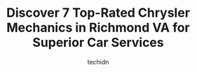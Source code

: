 ---
layout: ampstory
image: https://images.unsplash.com/photo-1602343104142-977847f39794?ixlib=rb-4.0.3&ixid=MnwxMjA3fDB8MHxwaG90by1wYWdlfHx8fGVufDB8fHx8&auto=format&fit=crop&w=640&h=853&q=80
author: techidn
featured: false
description: Entrust your vehicle to the 7 best Chrysler Mechanic in Richmond VA, USA and experience the difference they can make. With their extensive knowledge, state-of-the-art facilities, and commitm
title: Discover 7 Top-Rated Chrysler Mechanics in Richmond VA for Superior Car Services
cover:
   title: Discover 7 Top-Rated Chrysler Mechanics in Richmond VA for Superior Car Services
   subtitle: Rickpate
   background: https://images.unsplash.com/photo-1602343104142-977847f39794?ixlib=rb-4.0.3&ixid=MnwxMjA3fDB8MHxwaG90by1wYWdlfHx8fGVufDB8fHx8&auto=format&fit=crop&w=640&h=853&q=80

pages: 
 - layout: thirds
   top: <h1>#1 Keith Epps Automotive Repair</h1>
   bottom: "<p>Best in the business! Keith and his team are very knowledgeable and do exceptional work. They are always fast, reliable, and professional. Top notch!</p>"
   background: https://www.knot35.com/toplist/wp-content/uploads/2023/06/best-chrysler-mechanic-1-in-richmond-va-1685833710.jpeg
   backgroundblur: true
 - layout: thirds
   top: <h1>#2 Paradise Garage</h1>
   bottom: "<p>14 S Allen Ave, Richmond, VA 23220, United States</p>"
   background: https://www.knot35.com/toplist/wp-content/uploads/2023/06/best-chrysler-mechanic-2-in-richmond-va-1685833710.jpeg
   cta:
      link: https://www.knot35.com/toplist/discover-7-top-rated-chrysler-mechanics-in-richmond-va-for-superior-car-services/
      text: Discover 7 Top-Rated Chrysler Mechanics in Richmond VA for Superior Car Services
 - layout: thirds
   top: <h1>#3 Auto Rescue of Lakeside</h1>
   bottom: "<p>1730 Dumbarton Rd, Richmond, VA 23227, United States</p>"
   background: https://www.knot35.com/toplist/wp-content/uploads/2023/06/best-chrysler-mechanic-3-in-richmond-va-1685833711.jpeg
   cta:
      link: https://www.knot35.com/toplist/discover-7-top-rated-chrysler-mechanics-in-richmond-va-for-superior-car-services/
      text: Discover 7 Top-Rated Chrysler Mechanics in Richmond VA for Superior Car Services
 - layout: thirds
   top: <h1>#4 Edwards Auto Care</h1>
   bottom: "<p>4123 W Broad St, Richmond, VA 23230, United States</p>"
   background: https://images.unsplash.com/photo-1567095761054-7a02e69e5c43?ixlib=rb-4.0.3&ixid=MnwxMjA3fDB8MHxwaG90by1wYWdlfHx8fGVufDB8fHx8&auto=format&fit=crop&w=640&h=853&q=80
   cta:
      link: https://www.knot35.com/toplist/discover-7-top-rated-chrysler-mechanics-in-richmond-va-for-superior-car-services/
      text: Discover 7 Top-Rated Chrysler Mechanics in Richmond VA for Superior Car Services
 - layout: thirds
   top: <h1>#5 Tonys Auto Repairs & Sales</h1>
   bottom: "<p>5258 Hull St Rd N North, Richmond, VA 23224, United States</p>"
   background: https://images.unsplash.com/photo-1620421680010-0766ff230392?ixlib=rb-4.0.3&ixid=MnwxMjA3fDB8MHxwaG90by1wYWdlfHx8fGVufDB8fHx8&auto=format&fit=crop&w=640&h=853&q=80
   cta:
      link: https://www.knot35.com/toplist/discover-7-top-rated-chrysler-mechanics-in-richmond-va-for-superior-car-services/
      text: Discover 7 Top-Rated Chrysler Mechanics in Richmond VA for Superior Car Services
 - layout: thirds
   top: <h1>#6 Jahnke Road Auto Care Center</h1>
   bottom: "<p>6101 Jahnke Rd, Richmond, VA 23225, United States</p>"
   background: https://images.unsplash.com/photo-1615749413727-825b59a857b5?ixlib=rb-4.0.3&ixid=MnwxMjA3fDB8MHxwaG90by1wYWdlfHx8fGVufDB8fHx8&auto=format&fit=crop&w=640&h=853&q=80
   cta:
      link: https://www.knot35.com/toplist/discover-7-top-rated-chrysler-mechanics-in-richmond-va-for-superior-car-services/
      text: Discover 7 Top-Rated Chrysler Mechanics in Richmond VA for Superior Car Services
 - layout: thirds
   top: <h1>#7 DeVoss Auto Service LLC - Auto Service, Auto Repair Shop in Richmond, VA</h1>
   bottom: "<p>1103 N Arthur Ashe Blvd #4805, Richmond, VA 23230, United States</p>"
   background: https://images.unsplash.com/photo-1541356665065-22676f35dd40?ixlib=rb-4.0.3&ixid=MnwxMjA3fDB8MHxwaG90by1wYWdlfHx8fGVufDB8fHx8&auto=format&fit=crop&w=640&h=853&q=80
   cta:
      link: https://www.knot35.com/toplist/discover-7-top-rated-chrysler-mechanics-in-richmond-va-for-superior-car-services/
      text: Discover 7 Top-Rated Chrysler Mechanics in Richmond VA for Superior Car Services
 - layout: thirds
   middle: Continue reading...
   background: https://images.unsplash.com/photo-1522441815192-d9f04eb0615c?ixlib=rb-4.0.3&ixid=MnwxMjA3fDB8MHxwaG90by1wYWdlfHx8fGVufDB8fHx8&auto=format&fit=crop&w=640&h=853&q=80
   cta:
      link: https://www.knot35.com/toplist/discover-7-top-rated-chrysler-mechanics-in-richmond-va-for-superior-car-services/
      text: Discover 7 Top-Rated Chrysler Mechanics in Richmond VA for Superior Car Services
      
---